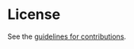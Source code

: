 # License

See the
[guidelines for contributions](https://github.com/wkumari/draft-schwartz-dprive-name-signal/blob/main/CONTRIBUTING.md).
